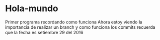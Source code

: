 # Hola-mundo
Primer programa recordando como funciona
Ahora estoy viendo la importancia de realizar un branch y como funciona los commits
recuerda que la fecha es setiembre 29 del 2016

